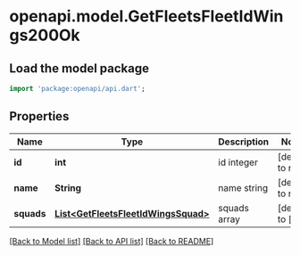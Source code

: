 # openapi.model.GetFleetsFleetIdWings200Ok

## Load the model package
```dart
import 'package:openapi/api.dart';
```

## Properties
Name | Type | Description | Notes
------------ | ------------- | ------------- | -------------
**id** | **int** | id integer | [default to null]
**name** | **String** | name string | [default to null]
**squads** | [**List&lt;GetFleetsFleetIdWingsSquad&gt;**](GetFleetsFleetIdWingsSquad.md) | squads array | [default to []]

[[Back to Model list]](../README.md#documentation-for-models) [[Back to API list]](../README.md#documentation-for-api-endpoints) [[Back to README]](../README.md)


